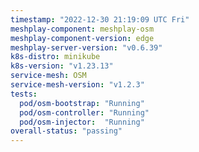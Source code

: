 ```yaml
---
timestamp: "2022-12-30 21:19:09 UTC Fri"
meshplay-component: meshplay-osm
meshplay-component-version: edge
meshplay-server-version: "v0.6.39"
k8s-distro: minikube
k8s-version: "v1.23.13"
service-mesh: OSM
service-mesh-version: "v1.2.3"
tests:
  pod/osm-bootstrap: "Running"
  pod/osm-controller: "Running"
  pod/osm-injector:  "Running"
overall-status: "passing"
---
```

